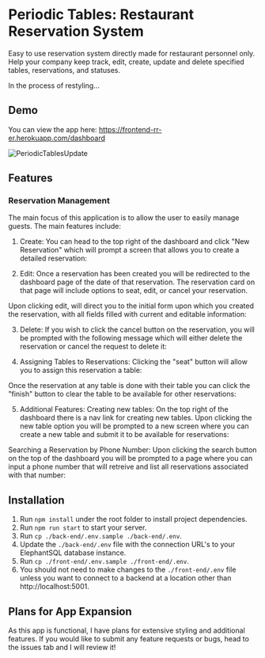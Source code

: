 # Periodic Tables: Restaurant Reservation System

Easy to use reservation system directly made for restaurant personnel only.  Help your company keep track, edit, create, update and delete specified tables, reservations, and statuses.

In the process of restyling... 

## Demo

You can view the app here: https://frontend-rr-er.herokuapp.com/dashboard

![PeriodicTablesUpdate](https://user-images.githubusercontent.com/104235709/197932624-3a33c31c-be87-41e2-878a-f9655e01443f.PNG)

## Features

### Reservation Management

The main focus of this application is to allow the user to easily manage guests. The main features include:

1. Create: You can head to the top right of the dashboard and click "New Reservation" which will prompt a screen that allows you to create a detailed reservation: 

2. Edit: Once a reservation has been created you will be redirected to the dashboard page of the date of that reservation. The reservation card on that page will include options to seat, edit, or cancel your reservation.

Upon clicking edit, will direct you to the initial form upon which you created the reservation, with all fields filled with current and editable information: 

3. Delete: If you wish to click the cancel button on the reservation, you will be prompted with the following message which will either delete the reservation or cancel the request to delete it:

4. Assigning Tables to Reservations: Clicking the "seat" button will allow you to assign this reservation a table:

Once the reservation at any table is done with their table you can click the "finish" button to clear the table to be available for other reservations:

5. Additional Features: Creating new tables: On the top right of the dashboard there is a nav link for creating new tables. Upon clicking the new table option you will be prompted to a new screen where you can create a new table and submit it to be available for reservations:

Searching a Reservation by Phone Number: Upon clicking the search button on the top of the dashboard you will be prompted to a page where you can input a phone number that will retreive and list all reservations associated with that number: 

## Installation

1. Run `npm install` under the root folder to install project dependencies.
1. Run `npm run start` to start your server.
1. Run `cp ./back-end/.env.sample ./back-end/.env`.
1. Update the `./back-end/.env` file with the connection URL's to your ElephantSQL database instance.
1. Run `cp ./front-end/.env.sample ./front-end/.env`.
1. You should not need to make changes to the `./front-end/.env` file unless you want to connect to a backend at a location other than http://localhost:5001.

## Plans for App Expansion

As this app is functional, I have plans for extensive styling and additional features. If you would like to submit any feature requests or bugs, head to the issues tab and I will review it!




